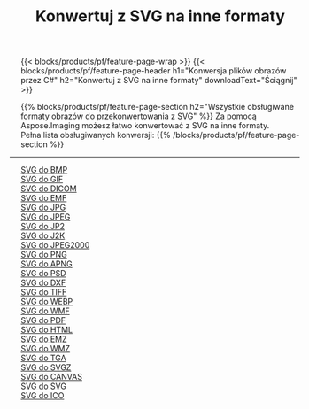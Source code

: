 ﻿---
title: Konwertuj z SVG na inne formaty 
weight: 3920
url: /pl/net/conversion/from/svg 
lang: pl
langdirlevel: 2
locales: zh-hans,ja,it,ru,de,es,fr,nl,id,lt,pl,pt,vi,tr,ko,zh-hant,ar,hi,th,sv,cs,uk,he
description: Za pomocą Aspose.Imaging możesz łatwo konwertować z SVG na inne formaty
---

{{< blocks/products/pf/feature-page-wrap >}}
{{< blocks/products/pf/feature-page-header h1="Konwersja plików obrazów przez C#" h2="Konwertuj z SVG na inne formaty" downloadText="Ściągnij" >}}


{{% blocks/products/pf/feature-page-section  h2="Wszystkie obsługiwane formaty obrazów do przekonwertowania z SVG" %}}
Za pomocą Aspose.Imaging możesz łatwo konwertować z SVG na inne formaty.
<br/>
Pełna lista obsługiwanych konwersji:
{{% /blocks/products/pf/feature-page-section %}}
<div class="container-fluid productfamilypage bg-gray">
    <div class="convertypes bg-gray agp-content section">
        <div class="container">
		<hr style="margin-left:-20px;"/>
		<div class="row other-converters">
		    <div class='col-md-2 other-converter remove-lp remove-rp'><a href="/imaging/pl/net/conversion/svg-to-bmp" >SVG do BMP</a></div><div class='col-md-2 other-converter remove-lp remove-rp'><a href="/imaging/pl/net/conversion/svg-to-gif" >SVG do GIF</a></div><div class='col-md-2 other-converter remove-lp remove-rp'><a href="/imaging/pl/net/conversion/svg-to-dicom" >SVG do DICOM</a></div><div class='col-md-2 other-converter remove-lp remove-rp'><a href="/imaging/pl/net/conversion/svg-to-emf" >SVG do EMF</a></div><div class='col-md-2 other-converter remove-lp remove-rp'><a href="/imaging/pl/net/conversion/svg-to-jpg" >SVG do JPG</a></div><div class='col-md-2 other-converter remove-lp remove-rp'><a href="/imaging/pl/net/conversion/svg-to-jpeg" >SVG do JPEG</a></div><div class='col-md-2 other-converter remove-lp remove-rp'><a href="/imaging/pl/net/conversion/svg-to-jp2" >SVG do JP2</a></div><div class='col-md-2 other-converter remove-lp remove-rp'><a href="/imaging/pl/net/conversion/svg-to-j2k" >SVG do J2K</a></div><div class='col-md-2 other-converter remove-lp remove-rp'><a href="/imaging/pl/net/conversion/svg-to-jpeg2000" >SVG do JPEG2000</a></div><div class='col-md-2 other-converter remove-lp remove-rp'><a href="/imaging/pl/net/conversion/svg-to-png" >SVG do PNG</a></div><div class='col-md-2 other-converter remove-lp remove-rp'><a href="/imaging/pl/net/conversion/svg-to-apng" >SVG do APNG</a></div><div class='col-md-2 other-converter remove-lp remove-rp'><a href="/imaging/pl/net/conversion/svg-to-psd" >SVG do PSD</a></div><div class='col-md-2 other-converter remove-lp remove-rp'><a href="/imaging/pl/net/conversion/svg-to-dxf" >SVG do DXF</a></div><div class='col-md-2 other-converter remove-lp remove-rp'><a href="/imaging/pl/net/conversion/svg-to-tiff" >SVG do TIFF</a></div><div class='col-md-2 other-converter remove-lp remove-rp'><a href="/imaging/pl/net/conversion/svg-to-webp" >SVG do WEBP</a></div><div class='col-md-2 other-converter remove-lp remove-rp'><a href="/imaging/pl/net/conversion/svg-to-wmf" >SVG do WMF</a></div><div class='col-md-2 other-converter remove-lp remove-rp'><a href="/imaging/pl/net/conversion/svg-to-pdf" >SVG do PDF</a></div><div class='col-md-2 other-converter remove-lp remove-rp'><a href="/imaging/pl/net/conversion/svg-to-html" >SVG do HTML</a></div><div class='col-md-2 other-converter remove-lp remove-rp'><a href="/imaging/pl/net/conversion/svg-to-emz" >SVG do EMZ</a></div><div class='col-md-2 other-converter remove-lp remove-rp'><a href="/imaging/pl/net/conversion/svg-to-wmz" >SVG do WMZ</a></div><div class='col-md-2 other-converter remove-lp remove-rp'><a href="/imaging/pl/net/conversion/svg-to-tga" >SVG do TGA</a></div><div class='col-md-2 other-converter remove-lp remove-rp'><a href="/imaging/pl/net/conversion/svg-to-svgz" >SVG do SVGZ</a></div><div class='col-md-2 other-converter remove-lp remove-rp'><a href="/imaging/pl/net/conversion/svg-to-canvas" >SVG do CANVAS</a></div><div class='col-md-2 other-converter remove-lp remove-rp'><a href="/imaging/pl/net/conversion/svg-to-svg" >SVG do SVG</a></div><div class='col-md-2 other-converter remove-lp remove-rp'><a href="/imaging/pl/net/conversion/svg-to-ico" >SVG do ICO</a></div>
                </div>
        </div>
    </div>
</div>
<br/>

